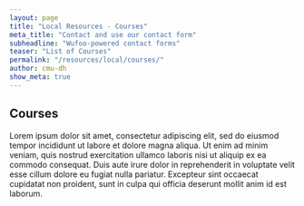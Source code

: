 ```yaml
---
layout: page
title: "Local Resources - Courses"
meta_title: "Contact and use our contact form"
subheadline: "Wufoo-powered contact forms"
teaser: "List of Courses"
permalink: "/resources/local/courses/"
author: cmu-dh
show_meta: true
---
```

## Courses

Lorem ipsum dolor sit amet, consectetur adipiscing elit, sed do eiusmod tempor incididunt ut labore et dolore magna aliqua. Ut enim ad minim veniam, quis nostrud exercitation ullamco laboris nisi ut aliquip ex ea commodo consequat. Duis aute irure dolor in reprehenderit in voluptate velit esse cillum dolore eu fugiat nulla pariatur. Excepteur sint occaecat cupidatat non proident, sunt in culpa qui officia deserunt mollit anim id est laborum.